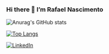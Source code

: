 ### Hi there 👋 I’m Rafael Nascimento 

![Anurag's GitHub stats](https://github-readme-stats.vercel.app/api?username=rafacore&count_private=true&show_icons=true&theme=tokyonight)

[![Top Langs](https://github-readme-stats.vercel.app/api/top-langs/?username=rafacore&layout=compact&theme=tokyonight)](https://github.com/rafacore/github-readme-stats)

<a href="https://www.linkedin.com/in/rafaelandradedonascimento/" target="_blank"><img src="https://img.shields.io/badge/LinkedIn-0077B5?style=for-the-badge&logo=linkedin&logoColor=white" alt="LinkedIn" > </a>













<!--
**rafacore/rafacore** is a ✨ _special_ ✨ repository because its `README.md` (this file) appears on your GitHub profile.

Here are some ideas to get you started:

- 🔭 I’m currently working on ...
- 🌱 I’m currently learning ...
- 👯 I’m looking to collaborate on ...
- 🤔 I’m looking for help with ...
- 💬 Ask me about ...
- 📫 How to reach me: ...
- 😄 Pronouns: ...
- ⚡ Fun fact: ...
-->

